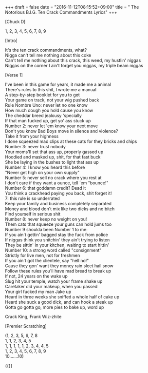 +++
draft = false
date = "2016-11-12T08:15:52+09:00"
title = " The Notorious B.I.G. Ten Crack Commandments Lyrics"
+++
  
            
[Chuck D]  

1, 2, 3, 4, 5, 6, 7, 8, 9  
  
[Intro]  

It's the ten crack commandments, what?  
Nigga can't tell me nothing about this coke  
Can't tell me nothing about this crack, this weed, my hustlin' niggas  
Niggas on the corner I ain't forget you niggas, my triple beam niggas  
  
[Verse 1]  

I've been in this game for years, it made me a animal  
There's rules to this shit, I wrote me a manual  
A step-by-step booklet for you to get  
Your game on track, not your wig pushed back  
Rule Nombre Uno: never let no one know  
How much dough you hold cause you know  
The cheddar breed jealousy 'specially  
If that man fucked up, get yo' ass stuck up  
Number 2: never let 'em know your next move  
Don't you know Bad Boys move in silence and violence?  
Take it from your highness  
I done squeezed mad clips at these cats for they bricks and chips  
Number 3: never trust nobody  
Your moms'll set that ass up, properly gassed up  
Hoodied and masked up, shit, for that fast buck  
She be laying in the bushes to light that ass up  
Number 4: I know you heard this before  
"Never get high on your own supply"  
Number 5: never sell no crack where you rest at  
I don't care if they want a ounce, tell 'em "bounce!"  
Number 6: that goddamn credit? Dead it  
You think a crackhead paying you back, shit forget it!  
7: this rule is so underrated  
Keep your family and business completely separated  
Money and blood don't mix like two dicks and no bitch  
Find yourself in serious shit  
Number 8: never keep no weight on you!  
Them cats that squeeze your guns can hold jums too  
Number 9 shoulda been Number 1 to me:  
If you ain't gettin' bagged stay the fuck from police  
If niggas think you snitchin' they ain't trying to listen  
They be sittin' in your kitchen, waiting to start hittin'  
Number 10: a strong word called "consignment"  
Strictly for live men, not for freshmen  
If you ain't got the clientele, say "hell no!"  
Cause they gon' want they money rain sleet hail snow  
Follow these rules you'll have mad bread to break up  
If not, 24 years on the wake up  
Slug hit your temple, watch your frame shake up  
Caretaker did your makeup, when you passed  
Your girl fucked my man Jake up  
Heard in three weeks she sniffed a whole half of cake up  
Heard she suck a good dick, and can hook a steak up  
Gotta go gotta go, more pies to bake up, word up  
  
Crack King, Frank Wiz-zhite  
  
[Premier Scratching]  

(1, 2, 3, 5, 6, 7, 8  
1, 1, 2, 3, 4, 5  
1, 1, 1, 1, 1, 2, 3, 4, 4, 5  
1, 2, 3, 4, 5, 6, 7, 8, 9  
10.......10)  

{{<y ZYb_8MM1tGQ>}}
